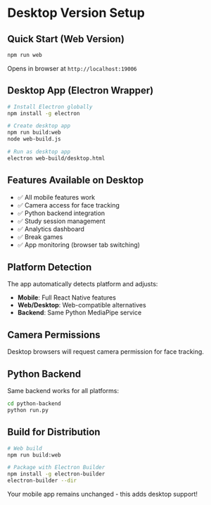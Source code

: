 # Desktop Version Setup

## Quick Start (Web Version)
```bash
npm run web
```
Opens in browser at `http://localhost:19006`

## Desktop App (Electron Wrapper)
```bash
# Install Electron globally
npm install -g electron

# Create desktop app
npm run build:web
node web-build.js

# Run as desktop app
electron web-build/desktop.html
```

## Features Available on Desktop
- ✅ All mobile features work
- ✅ Camera access for face tracking
- ✅ Python backend integration
- ✅ Study session management
- ✅ Analytics dashboard
- ✅ Break games
- ✅ App monitoring (browser tab switching)

## Platform Detection
The app automatically detects platform and adjusts:
- **Mobile**: Full React Native features
- **Web/Desktop**: Web-compatible alternatives
- **Backend**: Same Python MediaPipe service

## Camera Permissions
Desktop browsers will request camera permission for face tracking.

## Python Backend
Same backend works for all platforms:
```bash
cd python-backend
python run.py
```

## Build for Distribution
```bash
# Web build
npm run build:web

# Package with Electron Builder
npm install -g electron-builder
electron-builder --dir
```

Your mobile app remains unchanged - this adds desktop support!
